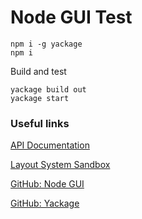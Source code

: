 # Node GUI Test

```
npm i -g yackage
npm i
```

Build and test

```
yackage build out
yackage start
```

### Useful links

[API Documentation](https://libyue.com/docs/latest/js)

[Layout System Sandbox](https://yogalayout.com/playground)

[GitHub: Node GUI](https://github.com/yue/node-gui)

[GitHub: Yackage](https://github.com/yue/yackage)
